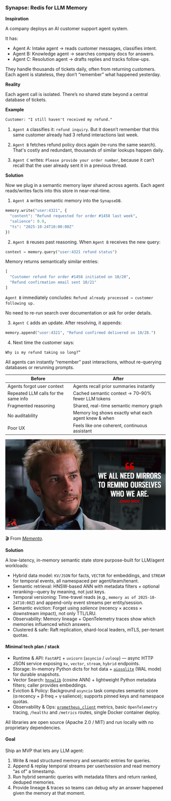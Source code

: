 ### Synapse: Redis for LLM Memory

**Inspiration**

A company deploys an AI customer support agent system.

It has:

- Agent A: Intake agent → reads customer messages, classifies intent.
- Agent B: Knowledge agent → searches company docs for answers.
- Agent C: Resolution agent → drafts replies and tracks follow-ups.

They handle thousands of tickets daily, often from returning customers. Each agent is stateless, they don’t “remember” what happened yesterday.

**Reality**

Each agent call is isolated. There’s no shared state beyond a central database of tickets.

**Example**

```tex
Customer: "I still haven't received my refund."
```

1. `Agent A` classifies it: `refund inquiry`. But it doesn’t remember that this same customer already had 3 refund interactions last week.

2. `Agent B` fetches refund policy docs again (re-runs the same search). That's costly and redundant, thousands of similar lookups happen daily.

3. `Agent C` writes: `Please provide your order number`, because it can’t recall that the user already sent it in a previous thread. 

**Solution**

Now we plug in a semantic memory layer shared across agents. Each agent reads/writes facts into this store in near-real-time.

1. `Agent A` writes semantic memory into the `SynapseDB`.

```python
memory.write("user:4321", {
  "content": "Refund requested for order #1458 last week",
  "salience": 0.9,
  "ts": "2025-10-24T10:00:00Z"
})
```

2. `Agent B` reuses past reasoning. When `Agent B` receives the new query:

```python
context = memory.query("user:4321 refund status")
```

Memory returns semantically similar entries:

```python
[
  "Customer refund for order #1458 initiated on 10/20",
  "Refund confirmation email sent 10/21"
]
```

`Agent B` immediately concludes: `Refund already processed → customer following up.`

No need to re-run search over documentation or ask for order details.

3. `Agent C` adds an update. After resolving, it appends:

```python
memory.append("user:4321", "Refund confirmed delivered on 10/28.")
```

4. Next time the customer says:

```
Why is my refund taking so long?”
```

All agents can instantly “remember” past interactions, without re-querying databases or rerunning prompts.

| Before                               | After                                                |
| ------------------------------------ | ---------------------------------------------------- |
| Agents forgot user context           | Agents recall prior summaries instantly              |
| Repeated LLM calls for the same info | Cached semantic context → 70–90% fewer LLM tokens    |
| Fragmented reasoning                 | Shared, real-time semantic memory graph              |
| No auditability                      | Memory log shows exactly what each agent knew & when |
| Poor UX                              | Feels like one coherent, continuous assistant        |

![memento](assets/memento.jpg)

🎬 From [*Memento*](https://www.imdb.com/title/tt0209144/).

**Solution**

A low-latency, in-memory semantic state store purpose-built for LLM/agent workloads:

- Hybrid data model: `KV/JSON` for facts, `VECTOR` for embeddings, and `STREAM` for temporal events, all namespaced per agent/team/tenant.
- Semantic retrieval: HNSW-based ANN with metadata filters + optional reranking—query by meaning, not just keys.
- Temporal versioning: Time-travel reads (e.g., `memory as of 2025-10-24T10:00Z`) and append-only event streams per entity/session.
- Semantic eviction: Forget using *salience* (recency × access × downstream impact), not only TTL/LRU.
- Observability: Memory lineage + OpenTelemetry traces show which memories influenced which answers.
- Clustered & safe: Raft replication, shard-local leaders, mTLS, per-tenant quotas.

#### Minimal tech plan / stack

- Runtime & API: `FastAPI` + `uvicorn` (`asyncio` / `uvloop`) — async HTTP JSON service exposing `kv`, `vector`, `stream`, `hybrid` endpoints.
- Storage: In-memory Python dicts for hot data + [`aiosqlite`](https://github.com/omnilib/aiosqlite) (WAL mode) for durable snapshots.
- Vector Search: [`hnswlib`](https://github.com/nmslib/hnswlib) (cosine ANN) + lightweight Python metadata filters; caller provides embeddings.
- Eviction & Policy: Background `asyncio` task computes semantic score (α·recency + β·freq + γ·salience); supports pinned keys and namespace quotas.
- Observability & Ops: [`prometheus_client`](https://github.com/prometheus/client_python) metrics, basic `OpenTelemetry` tracing, `/healthz` and `/metrics` routes, single Docker container deploy.

All libraries are open source (Apache 2.0 / MIT) and run locally with no proprietary dependencies.

#### Goal

Ship an MVP that lets any LLM agent:

1. Write & read structured memory and semantic entries for queries.
2. Append & replay temporal streams per user/session and read memory “as of” a timestamp.
3. Run hybrid semantic queries with metadata filters and return ranked, deduped memories.
4. Provide lineage & traces so teams can debug *why* an answer happened given the memory at that moment.
